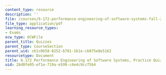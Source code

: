 ```yaml
---
content_type: resource
description: ''
file: /courses/6-172-performance-engineering-of-software-systems-fall-2018/26d0fe05ef1e719ae599c4e4c9ccf5b4_MIT6_172F18_practicequiz2.pdf
file_type: application/pdf
learning_resource_types:
- Exams
ocw_type: OCWFile
parent_title: Quizzes
parent_type: CourseSection
parent_uid: cb1c0b58-8252-b701-161e-cb975e8e5162
resourcetype: Document
title: 6.172 Performance Engineering of Software Systems, Practice Quiz 2
uid: 26d0fe05-ef1e-719a-e599-c4e4c9ccf5b4
---
```

